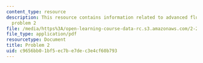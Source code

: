 ```yaml
---
content_type: resource
description: This resource contains information related to advanced fluid mechanics,
  problem 2
file: /media/https%3A/open-learning-course-data-rc.s3.amazonaws.com/2-25-advanced-fluid-mechanics-fall-2013/c9656bb01bf5ec7be7dec3e4cf60b793_MIT2_25F13_Final_2004_Q2.pdf
file_type: application/pdf
resourcetype: Document
title: Problem 2
uid: c9656bb0-1bf5-ec7b-e7de-c3e4cf60b793
---
```

